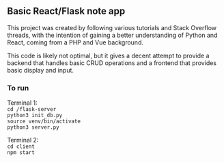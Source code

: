## Basic React/Flask note app
This project was created by following various tutorials and Stack Overflow threads, with the intention of gaining a
better understanding of Python and React, coming from a PHP and Vue background.

This code is likely not optimal, but it gives a decent attempt to provide a backend that handles basic CRUD operations
and a frontend that provides basic display and input.

### To run
Terminal 1:   
`cd /flask-server`  
`python3 init_db.py`  
`source venv/bin/activate`  
`python3 server.py`

Terminal 2:  
`cd client`  
`npm start`

